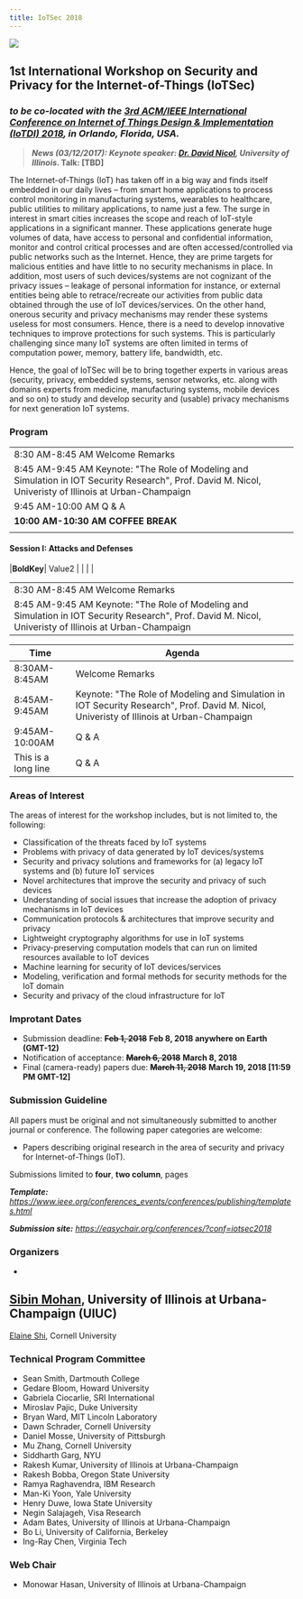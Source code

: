 ```yaml
---
title: IoTSec 2018
---
```


![](https://c1.staticflickr.com/9/8475/8414286285_5379dc5b3f_b.jpg)


## 1st International Workshop on Security and Privacy for the Internet-of-Things (IoTSec)

### _to be co-located with the <a href="http://conferences.computer.org/IoTDI/" target="_blank">3rd ACM/IEEE International Conference on Internet of Things Design & Implementation (IoTDI) 2018</a>, in Orlando, Florida, USA._



> **_News (03/12/2017): Keynote speaker:  <a href="http://web.engr.illinois.edu/~dmnicol/" target="_blank">Dr. David Nicol</a>, University of Illinois_. Talk: [TBD]**


<!-- > **_Update (03/11/2017): List of accepted papres are now available <a href="acceptedpapers_18/acceptedpapers.html" target="_blank">[here]</a>_** -->



<!-- > **_Update (03/09/2017): Camera ready papers are due by March 19, 2018 [11:59 PM GMT-12])_** -->

<!-- > **_Update (01/25/2017): Deadline Extended to Feb 08, 2018 (GMT-12)_** -->



The Internet-of-Things (IoT) has taken off in a big way and finds itself embedded in our daily lives – from smart home applications to process control monitoring in manufacturing systems, wearables to healthcare, public utilities to military applications, to name just a few. The surge in interest in smart cities increases the scope and reach of IoT-style applications in a significant manner. These applications generate huge volumes of data, have access to personal and confidential information, monitor and control critical processes and are often accessed/controlled via public networks such as the Internet. Hence, they are prime targets for malicious entities and have little to no security mechanisms in place. In addition, most users of such devices/systems are not cognizant of the privacy issues – leakage of personal information for instance, or external entities being able to retrace/recreate our activities from public data obtained through the use of IoT devices/services. On the other hand, onerous security and privacy mechanisms may render these systems useless for most consumers. Hence, there is a need to develop innovative techniques to improve protections for such systems. This is particularly challenging since many IoT systems are often limited in terms of computation power, memory, battery life, bandwidth, etc.

Hence, the goal of IoTSec will be to bring together experts in various areas (security, privacy, embedded systems, sensor networks, etc. along with domains experts from medicine, manufacturing systems, mobile devices and so on) to study and develop security and (usable) privacy mechanisms for next generation IoT systems.

### Program

| |
|-|
| 8:30 AM-8:45 AM  Welcome Remarks |
| 8:45 AM-9:45 AM  Keynote: "The Role of Modeling and Simulation in IOT Security Research", Prof. David M. Nicol,                                Univeristy of Illinois at Urban-Champaign |
| 9:45 AM-10:00 AM  Q & A |
| __10:00 AM-10:30 AM__  __COFFEE BREAK__ |
| |

#### __Session I: Attacks and Defenses__ 
|__BoldKey__| Value2 |
| | |

| |
|-|
| 8:30 AM-8:45 AM     Welcome Remarks |
| 8:45 AM-9:45 AM      Keynote: "The Role of Modeling and Simulation in IOT Security Research", Prof. David M. Nicol,                                Univeristy of Illinois at Urban-Champaign |



Time                      | Agenda         
------------------------- | --------------- 
8:30AM-8:45AM           | Welcome Remarks   
8:45AM-9:45AM           | Keynote: "The Role of Modeling and Simulation in IOT Security Research", Prof. David M. Nicol,                                Univeristy of Illinois at Urban-Champaign          
9:45AM-10:00AM          | Q & A 
This is a long line          | Q & A 


### Areas of Interest

The areas of interest for the workshop includes, but is not limited to, the following:
  - Classification of the threats faced by IoT systems
  - Problems with privacy of data generated by IoT devices/systems
  - Security and privacy solutions and frameworks for (a) legacy IoT systems and (b) future IoT services
  - Novel architectures that improve the security and privacy of such devices
  - Understanding of social issues that increase the adoption of privacy mechanisms in IoT devices
  - Communication protocols & architectures that improve security and privacy
  - Lightweight cryptography algorithms for use in IoT systems
  - Privacy-preserving computation models that can run on limited resources available to IoT devices
  - Machine learning for security of IoT devices/services
  - Modeling, verification and formal methods for security methods for the IoT domain
  - Security and privacy of the cloud infrastructure for IoT


### Improtant Dates
  - Submission deadline: **~~Feb 1, 2018~~** **Feb 8, 2018 anywhere on Earth (GMT-12)**
  - Notification of acceptance: **~~March 6, 2018~~** **March 8, 2018**
  - Final (camera-ready) papers due: **~~March 11, 2018~~** **March 19, 2018 [11:59 PM GMT-12]**

### Submission Guideline

  All papers must be original and not simultaneously submitted to another journal or conference. The following paper categories are welcome:
  - Papers describing original research in the area of security and privacy for Internet-of-Things (IoT).

  Submissions limited to **four**, **two column**, pages

  _**Template:** <a href="https://www.ieee.org/conferences_events/conferences/publishing/templates.html" target="blank">https://www.ieee.org/conferences_events/conferences/publishing/templates.html </a>_

_**Submission site:** <a href="https://easychair.org/conferences/?conf=iotsec2018" target="blank">https://easychair.org/conferences/?conf=iotsec2018 </a>_






### Organizers
  -
  <a href="http://sibin-research.blogspot.com/" target="_blank">Sibin Mohan</a>, University of Illinois at Urbana-Champaign (UIUC)
  -
  <a href="http://elaineshi.com/" target="_blank">Elaine Shi</a>, Cornell University

### Technical Program Committee
  - Sean Smith, Dartmouth College
  - Gedare Bloom, Howard University
  - Gabriela Ciocarlie, SRI International    
  - Miroslav Pajic, Duke University
  - Bryan Ward, MIT Lincoln Laboratory
  - Dawn Schrader, Cornell University
  - Daniel Mosse, University of Pittsburgh
  - Mu Zhang, Cornell University
  - Siddharth Garg, NYU
  - Rakesh Kumar, University of Illinois at Urbana-Champaign
  - Rakesh Bobba,	Oregon State University
  - Ramya Raghavendra, IBM Research
  - Man-Ki Yoon, Yale University
  - Henry Duwe, Iowa State University
  - Negin Salajageh, Visa Research
  - Adam Bates,	University of Illinois at Urbana-Champaign
  - Bo Li, University of California, Berkeley
  - Ing-Ray Chen, Virginia Tech


### Web Chair
  - Monowar Hasan, University of Illinois at Urbana-Champaign


<!-- Markdown cheatsheet
- Bulleted
- List
1. Numbered
2. List
**Bold** and _Italic_ and `Code` text
[Link](url) and ![Image](src)
## Header 2
### Header 3 -->


<!-- past [past](./pastworkshops/index.md) -->
